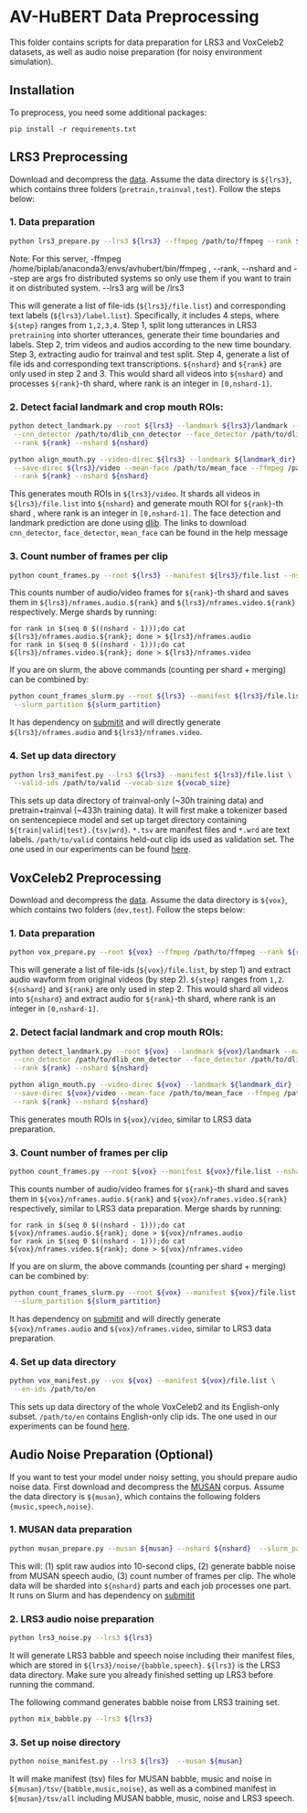 # AV-HuBERT Data Preprocessing

This folder contains scripts for data preparation for LRS3 and VoxCeleb2 datasets, as well as audio noise preparation (for noisy environment simulation).

## Installation
To preprocess, you need some additional packages:
```
pip install -r requirements.txt
```

## LRS3 Preprocessing

Download and decompress the [data](https://www.robots.ox.ac.uk/~vgg/data/lip_reading/lrs3.html). Assume the data directory is `${lrs3}`, which contains three folders (`pretrain,trainval,test`). Follow the steps below:

### 1. Data preparation
```sh
python lrs3_prepare.py --lrs3 ${lrs3} --ffmpeg /path/to/ffmpeg --rank ${rank} --nshard ${nshard} --step ${step}
```
Note: For this server, -ffmpeg /home/biplab/anaconda3/envs/avhubert/bin/ffmpeg , --rank, --nshard and --step are args fro distributed systems so only use them if you want to train it on distributed system.
--lrs3 arg will be /lrs3


This will generate a list of file-ids (`${lrs3}/file.list`) and corresponding text labels (`${lrs3}/label.list`). Specifically, it includes 4 steps, where `${step}` ranges from `1,2,3,4`. Step 1, split long utterances in LRS3 `pretraining` into shorter utterances, generate their time boundaries and labels. Step 2, trim videos and audios according to the new time boundary. Step 3, extracting audio for trainval and test split. Step 4, generate a list of file ids and corresponding text transcriptions.  `${nshard}` and `${rank}` are only used in step 2 and 3. This would shard all videos into `${nshard}` and processes `${rank}`-th shard, where rank is an integer in `[0,nshard-1]`. 


### 2. Detect facial landmark and crop mouth ROIs:
```sh
python detect_landmark.py --root ${lrs3} --landmark ${lrs3}/landmark --manifest ${lrs3}/file.list \
 --cnn_detector /path/to/dlib_cnn_detector --face_detector /path/to/dlib_landmark_predictor --ffmpeg /path/to/ffmpeg \
 --rank ${rank} --nshard ${nshard}
```
```sh
python align_mouth.py --video-direc ${lrs3} --landmark ${landmark_dir} --filename-path ${lrs3}/file.list \
 --save-direc ${lrs3}/video --mean-face /path/to/mean_face --ffmpeg /path/to/ffmpeg \
 --rank ${rank} --nshard ${nshard}
```

This generates mouth ROIs in `${lrs3}/video`. It shards all videos in `${lrs3}/file.list` into `${nshard}` and generate mouth ROI for `${rank}`-th shard , where rank is an integer in `[0,nshard-1]`. The face detection and landmark prediction are done using [dlib](https://github.com/davisking/dlib). The links to download `cnn_detector`, `face_detector`, `mean_face` can be found in the help message

### 3. Count number of frames per clip
```sh
python count_frames.py --root ${lrs3} --manifest ${lrs3}/file.list --nshard ${nshard} --rank ${rank}
```
This counts number of audio/video frames for `${rank}`-th shard and saves them in `${lrs3}/nframes.audio.${rank}` and `${lrs3}/nframes.video.${rank}` respectively. Merge shards by running:

```
for rank in $(seq 0 $((nshard - 1)));do cat ${lrs3}/nframes.audio.${rank}; done > ${lrs3}/nframes.audio
for rank in $(seq 0 $((nshard - 1)));do cat ${lrs3}/nframes.video.${rank}; done > ${lrs3}/nframes.video
```

If you are on slurm, the above commands (counting per shard + merging) can be combined by:
```sh
python count_frames_slurm.py --root ${lrs3} --manifest ${lrs3}/file.list --nshard ${nshard} \
 --slurm_partition ${slurm_partition}
```
It has dependency on [submitit](https://github.com/facebookincubator/submitit) and will directly  generate `${lrs3}/nframes.audio` and `${lrs3}/nframes.video`.

### 4. Set up data directory
```sh
python lrs3_manifest.py --lrs3 ${lrs3} --manifest ${lrs3}/file.list \
 --valid-ids /path/to/valid --vocab-size ${vocab_size}
```

This sets up data directory of trainval-only (~30h training data) and pretrain+trainval (~433h training data). It will first make a tokenizer based on sentencepiece model and set up target directory containing `${train|valid|test}.{tsv|wrd}`. `*.tsv` are manifest files and `*.wrd` are text labels.  `/path/to/valid` contains held-out clip ids used as validation set. The one used in our experiments can be found [here](data/lrs3-valid.id). 


## VoxCeleb2 Preprocessing

Download and decompress the [data](https://www.robots.ox.ac.uk/~vgg/data/voxceleb/vox2.html). Assume the data directory is `${vox}`, which contains two folders (`dev,test`). Follow the steps below:

### 1. Data preparation
```sh
python vox_prepare.py --root ${vox} --ffmpeg /path/to/ffmpeg --rank ${rank} --nshard ${nshard} --step ${step}
```
This will generate a list of file-ids (`${vox}/file.list`, by step 1) and extract audio wavform from original videos (by step 2). `${step}` ranges from `1,2`.   `${nshard}` and `${rank}` are only used in step 2. This would shard all videos into `${nshard}` and extract audio for `${rank}`-th shard, where rank is an integer in `[0,nshard-1]`. 

### 2. Detect facial landmark and crop mouth ROIs:
```sh
python detect_landmark.py --root ${vox} --landmark ${vox}/landmark --manifest ${vox}/file.list \
 --cnn_detector /path/to/dlib_cnn_detector --face_detector /path/to/dlib_landmark_predictor --ffmpeg /path/to/ffmpeg \
 --rank ${rank} --nshard ${nshard}
```
```sh
python align_mouth.py --video-direc ${vox} --landmark ${landmark_dir} --filename-path ${vox}/file.list \
 --save-direc ${vox}/video --mean-face /path/to/mean_face --ffmpeg /path/to/ffmpeg \
 --rank ${rank} --nshard ${nshard}
```

This generates mouth ROIs in `${vox}/video`, similar to LRS3 data preparation.

### 3. Count number of frames per clip
```sh
python count_frames.py --root ${vox} --manifest ${vox}/file.list --nshard ${nshard} --rank ${rank}
```
This counts number of audio/video frames for `${rank}`-th shard and saves them in `${vox}/nframes.audio.${rank}` and `${vox}/nframes.video.${rank}` respectively, similar to LRS3 data preparation. Merge shards by running:

```
for rank in $(seq 0 $((nshard - 1)));do cat ${vox}/nframes.audio.${rank}; done > ${vox}/nframes.audio
for rank in $(seq 0 $((nshard - 1)));do cat ${vox}/nframes.video.${rank}; done > ${vox}/nframes.video
```

If you are on slurm, the above commands (counting per shard + merging) can be combined by:
```sh
python count_frames_slurm.py --root ${vox} --manifest ${vox}/file.list --nshard ${nshard} \
 --slurm_partition ${slurm_partition}
```
It has dependency on [submitit](https://github.com/facebookincubator/submitit) and will directly  generate `${vox}/nframes.audio` and `${vox}/nframes.video`, similar to LRS3 data preparation.

### 4. Set up data directory
```sh
python vox_manifest.py --vox ${vox} --manifest ${vox}/file.list \
 --en-ids /path/to/en
```

This sets up data directory of the whole VoxCeleb2 and its English-only subset.  `/path/to/en` contains English-only clip ids. The one used in our experiments can be found [here](data/vox-en.id.gz). 

## Audio Noise Preparation (Optional)
If you want to test your model under noisy setting, you should prepare audio noise data. First download and decompress the [MUSAN](https://www.openslr.org/17/) corpus. Assume the data directory is `${musan}`, which contains the following folders `{music,speech,noise}`.

### 1. MUSAN data preparation
```sh
python musan_prepare.py --musan ${musan} --nshard ${nshard}  --slurm_partition ${slurm_partition}
```
This will: (1) split raw audios into 10-second clips, (2) generate babble noise from MUSAN speech audio, (3) count number of frames per clip. The whole data will be sharded into `${nshard}` parts and each job processes one part. It runs on Slurm and has dependency on [submitit](https://github.com/facebookincubator/submitit)


### 2. LRS3 audio noise preparation
```sh
python lrs3_noise.py --lrs3 ${lrs3}
```
It will generate LRS3 babble and speech noise including their manifest files, which are stored in `${lrs3}/noise/{babble,speech}`. `${lrs3}` is the LRS3 data directory. Make sure you already finished setting up LRS3 before running the command.

The following command generates babble noise from LRS3 training set.
```sh
python mix_babble.py --lrs3 ${lrs3}
```


### 3. Set up noise directory
```sh
python noise_manifest.py --lrs3 ${lrs3}  --musan ${musan}
```
It will make manifest (tsv) files for MUSAN babble, music and noise in `${musan}/tsv/{babble,music,noise}`, as well as a combined manifest in `${musan}/tsv/all` including MUSAN babble, music, noise and LRS3 speech. 
